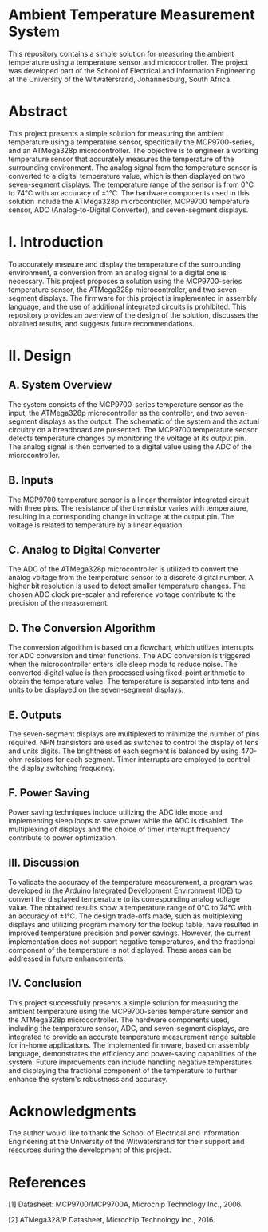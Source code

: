 # Ambient Temperature Measurement System

This repository contains a simple solution for measuring the ambient temperature using a temperature sensor and microcontroller. The project was developed part of the School of Electrical and Information Engineering at the University of the Witwatersrand, Johannesburg, South Africa.

# Abstract

This project presents a simple solution for measuring the ambient temperature using a temperature sensor, specifically the MCP9700-series, and an ATMega328p microcontroller. The objective is to engineer a working temperature sensor that accurately measures the temperature of the surrounding environment. The analog signal from the temperature sensor is converted to a digital temperature value, which is then displayed on two seven-segment displays. The temperature range of the sensor is from 0°C to 74°C with an accuracy of ±1°C. The hardware components used in this solution include the ATMega328p microcontroller, MCP9700 temperature sensor, ADC (Analog-to-Digital Converter), and seven-segment displays.

# I. Introduction

To accurately measure and display the temperature of the surrounding environment, a conversion from an analog signal to a digital one is necessary. This project proposes a solution using the MCP9700-series temperature sensor, the ATMega328p microcontroller, and two seven-segment displays. The firmware for this project is implemented in assembly language, and the use of additional integrated circuits is prohibited. This repository provides an overview of the design of the solution, discusses the obtained results, and suggests future recommendations.

# II. Design

## A. System Overview
The system consists of the MCP9700-series temperature sensor as the input, the ATMega328p microcontroller as the controller, and two seven-segment displays as the output. The schematic of the system and the actual circuitry on a breadboard are presented. The MCP9700 temperature sensor detects temperature changes by monitoring the voltage at its output pin. The analog signal is then converted to a digital value using the ADC of the microcontroller.

## B. Inputs
The MCP9700 temperature sensor is a linear thermistor integrated circuit with three pins. The resistance of the thermistor varies with temperature, resulting in a corresponding change in voltage at the output pin. The voltage is related to temperature by a linear equation.

## C. Analog to Digital Converter
The ADC of the ATMega328p microcontroller is utilized to convert the analog voltage from the temperature sensor to a discrete digital number. A higher bit resolution is used to detect smaller temperature changes. The chosen ADC clock pre-scaler and reference voltage contribute to the precision of the measurement.

## D. The Conversion Algorithm
The conversion algorithm is based on a flowchart, which utilizes interrupts for ADC conversion and timer functions. The ADC conversion is triggered when the microcontroller enters idle sleep mode to reduce noise. The converted digital value is then processed using fixed-point arithmetic to obtain the temperature value. The temperature is separated into tens and units to be displayed on the seven-segment displays.

## E. Outputs
The seven-segment displays are multiplexed to minimize the number of pins required. NPN transistors are used as switches to control the display of tens and units digits. The brightness of each segment is balanced by using 470-ohm resistors for each segment. Timer interrupts are employed to control the display switching frequency.

## F. Power Saving
Power saving techniques include utilizing the ADC idle mode and implementing sleep loops to save power while the ADC is disabled. The multiplexing of displays and the choice of timer interrupt frequency contribute to power optimization.

## III. Discussion
To validate the accuracy of the temperature measurement, a program was developed in the Arduino Integrated Development Environment (IDE) to convert the displayed temperature to its corresponding analog voltage value. The obtained results show a temperature range of 0°C to 74°C with an accuracy of ±1°C. The design trade-offs made, such as multiplexing displays and utilizing program memory for the lookup table, have resulted in improved temperature precision and power savings. However, the current implementation does not support negative temperatures, and the fractional component of the temperature is not displayed. These areas can be addressed in future enhancements.

## IV. Conclusion
This project successfully presents a simple solution for measuring the ambient temperature using the MCP9700-series temperature sensor and the ATMega328p microcontroller. The hardware components used, including the temperature sensor, ADC, and seven-segment displays, are integrated to provide an accurate temperature measurement range suitable for in-home applications. The implemented firmware, based on assembly language, demonstrates the efficiency and power-saving capabilities of the system. Future improvements can include handling negative temperatures and displaying the fractional component of the temperature to further enhance the system's robustness and accuracy.

# Acknowledgments
The author would like to thank the School of Electrical and Information Engineering at the University of the Witwatersrand for their support and resources during the development of this project.

#  References
[1] Datasheet: MCP9700/MCP9700A, Microchip Technology Inc., 2006.

[2] ATMega328/P Datasheet, Microchip Technology Inc., 2016.
